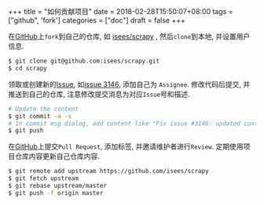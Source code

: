 +++
title = "如何贡献项目"
date = 2018-02-28T15:50:07+08:00
tags = ["github", 'fork']
categories = ["doc"]
draft = false
+++

在[GitHub](https://github.com/)上`fork`到自己的仓库, 如 [isees/scrapy](https://github.com/isees/scrapy) , 然后`clone`到本地, 
并设置用户信息. 
```bash
$ git clone git@github.com:isees/scrapy.git
$ cd scrapy
```

领取或创建新的[Issue](https://github.com/scrapy/scrapy/issues), 如[issue 3146](https://github.com/scrapy/scrapy/issues/3146), 添加自己为 `Assignee`. 
修改代码后提交, 并推送到自己的仓库, 注意修改提交消息为对应`Issue`号和描述. 
```bash
# Update the content
$ git commit -a -s
# In commit msg dialog, add content like "Fix issue #3146: updated content"
$ git push
```

在[GitHub](https://github.com/)上提交`Pull Request`, 添加标签, 并邀请维护者进行`Review`. 
定期使用项目仓库内容更新自己仓库内容. 
```bash
$ git remote add upstream https://github.com/isees/scrapy
$ git fetch upstream
$ git rebase upstream/master
$ git push -f origin master
```
